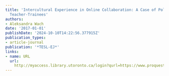```yaml
---
title: 'Intercultural Experience in Online Collaboration: A Case of Polish and Romanian
  Teacher-Trainees'
authors:
- Aleksandra Wach
date: '2017-01-01'
publishDate: '2024-10-10T14:22:56.377915Z'
publication_types:
- article-journal
publication: '*TESL-EJ*'
links:
- name: URL
  url: 
    http://myaccess.library.utoronto.ca/login?qurl=https://www.proquest.com/docview/1913352260?accountid=14771&bdid=38382&_bd=ov%2BXzd1HQaAZIm7wiKNftXaRmUo%3D
---
```

